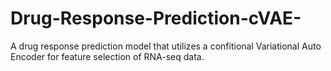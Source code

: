 # Drug-Response-Prediction-cVAE-
A drug response prediction model that utilizes a confitional Variational Auto Encoder for feature selection of RNA-seq data.
